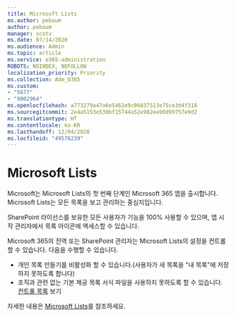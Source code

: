 ```yaml
---
title: Microsoft Lists
ms.author: pebaum
author: pebaum
manager: scotv
ms.date: 07/14/2020
ms.audience: Admin
ms.topic: article
ms.service: o365-administration
ROBOTS: NOINDEX, NOFOLLOW
localization_priority: Priority
ms.collection: Adm_O365
ms.custom:
- "5677"
- "9002964"
ms.openlocfilehash: a773279a47a6e5462e9c06837513e75ce3d4f318
ms.sourcegitcommit: 2e4a5153e530bf15744a52e982eeb0d99757e9d2
ms.translationtype: HT
ms.contentlocale: ko-KR
ms.lasthandoff: 12/04/2020
ms.locfileid: "49576239"
---
```

# <a name="microsoft-lists"></a>Microsoft Lists

Microsoft는 Microsoft Lists의 첫 번째 단계인 Microsoft 365 앱을 출시합니다. Microsoft Lists는 모든 목록을 보고 관리하는 중심지입니다.  
  
SharePoint 라이선스를 보유한 모든 사용자가 기능을 100% 사용할 수 있으며, 앱 시작 관리자에서 목록 아이콘에 액세스할 수 있습니다.

Microsoft 365의 전역 또는 SharePoint 관리자는 Microsoft Lists의 설정을 컨트롤할 수 있습니다. 다음을 수행할 수 있습니다.

- 개인 목록 만들기를 비활성화 할 수 있습니다.(사용자가 새 목록을 "내 목록"에 저장 하지 못하도록 합니다)
- 조직과 관련 없는 기본 제공 목록 서식 파일을 사용하지 못하도록 할 수 있습니다.
[컨트롤 목록](https://docs.microsoft.com/sharepoint/control-lists) 보기

자세한 내용은 [Microsoft Lists](https://aka.ms/microsoftlists)를 참조하세요.

